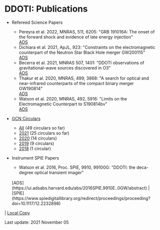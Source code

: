 # DDOTI: Publications

* Refereed Science Papers
  * Pereyra et al. 2022, MNRAS, 511, 6205:
    "GRB 191016A: The onset of the forward shock and evidence of late energy injection"</br>
    [ADS](https://ui.adsabs.harvard.edu/abs/2022MNRAS.tmp..407P/abstract)
  * Dichiara et al. 2021, ApJL, 923:
    "Constraints on the electromagnetic counterpart of the Neutron Star Black Hole merger GW200115"</br>
    [ADS](https://ui.adsabs.harvard.edu/abs/2021ApJ...923L..32D/abstract)
  * Becerra et al. 2021, MNRAS 507, 1401: 
    "DDOTI observations of gravitational-wave sources discovered in O3"</br>
    [ADS](https://ui.adsabs.harvard.edu/abs/2021MNRAS.507.1401B/abstract)
  * Thakur et al. 2020, MNRAS, 499, 3868: 
    "A search for optical and near-infrared counterparts of the compact binary merger GW190814"</br>
    [ADS](https://ui.adsabs.harvard.edu/abs/2020MNRAS.499.3868T/abstract)
  * Watson et al. 2020, MNRAS, 492, 5916: 
    "Limits on the Electromagnetic Counterpart to S190814bv"<br/>
    [ADS](https://ui.adsabs.harvard.edu/abs/2020MNRAS.tmp..159W/abstract)

* [GCN Circulars](https://gcn.gsfc.nasa.gov/gcn3_circulars.html)
  * [All](https://bit.ly/2M4Z7Wt) (49 circulars so far)
  * [2021](https://bit.ly/3pvrFMB) (25 circulars so far)
  * [2020](https://bit.ly/2Hsjd9z) (14 circulars)
  * [2019](https://bit.ly/2ObrpS9) (9 circulars)
  * [2018](https://bit.ly/37sNsdc) (1 circular)
  
* Instrument SPIE Papers
  * Watson et al. 2016, Proc. SPIE, 9910, 99100G: "DDOTI: the deca-degree optical transient imager"
  <br/>
  [ADS](https://ui.adsabs.harvard.edu/abs/2016SPIE.9910E..0GW/abstract) | [SPIE](https://www.spiedigitallibrary.org/redirect/proceedings/proceeding?doi=10.1117/12.2232898)
| [Local Copy](watson-2016.pdf)

Last update: 2021 November 05
